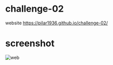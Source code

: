 # challenge-02
website https://pilar1936.github.io/challenge-02/
# screenshot
![web](https://github.com/Pilar1936/challenge-02/assets/140762609/29c1ed08-5188-4c93-a381-89210b0c8de6)
